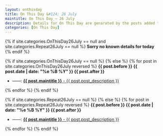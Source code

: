 ```yaml
---
layout: onthisday
title: On This Day &#124; 26 July
maintitle: On This Day — 26 July
description: Details for On This Day are genarated by the posts added to the website so the content is subject to changes/updates over time.
categories: [On This Day]
---
```


{% if site.categories.OnThisDay26July == null and site.categories.Repeat26July == null %}
<strong>Sorry no known details for today</strong>
{% endif %}

{% if site.categories.OnThisDay26July == null %}
{% else %}
{% for post in site.categories.OnThisDay26July reversed %}
<strong>{{ post.before }} {{ post.date | date: "%e %B %Y" }} {{ post.after }}</strong>
<ul>
<li> ——: <a href="{{ post.url }}"><strong>{{ post.maintitle }}</strong> - {{ post.post_description }}</a></li>
</ul>
{% endfor %}
{% endif %}

{% if site.categories.Repeat26July == null %}
{% else %}
{% for post in site.categories.Repeat26July reversed %}
<strong>{{ post.before }} {{ post.date | date: "%e %B %Y" }} {{ post.after }}</strong>
<ul>
<li> ——: <a href="{{ post.url }}"><strong>{{ post.maintitle }}</strong> - {{ post.post_description }}</a></li>
</ul>
{% endfor %}
{% endif %}
